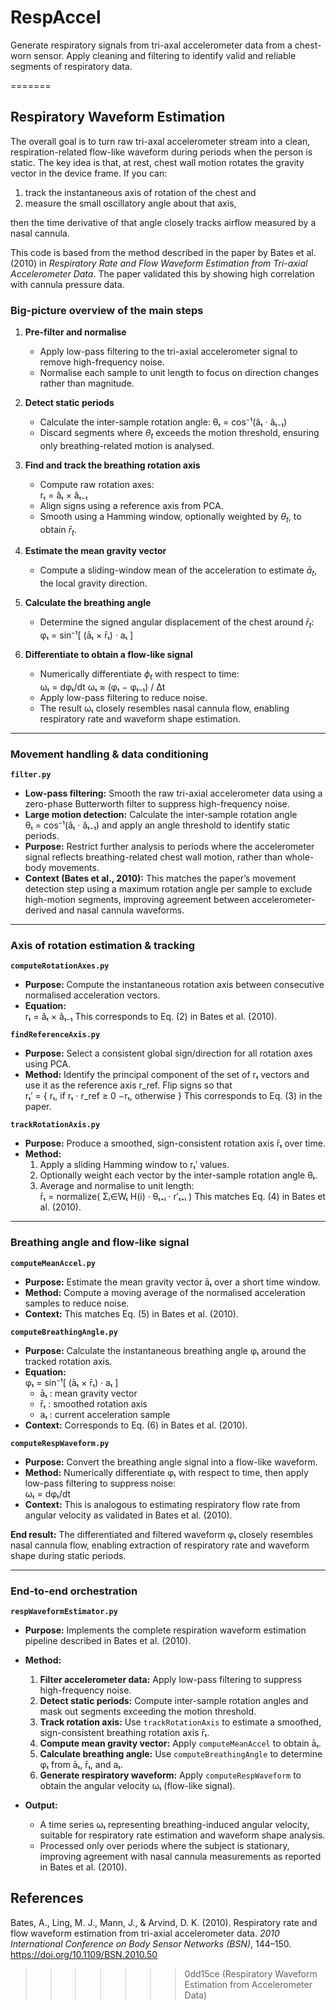 # RespAccel
Generate respiratory signals from tri-axal accelerometer data from a chest-worn sensor. Apply cleaning and filtering to identify valid and reliable segments of respiratory data.

=======
## Respiratory Waveform Estimation

The overall goal is to turn raw tri-axal accelerometer stream into a clean, respiration-related flow-like waveform during periods when the person is static. The key idea is that, at rest, chest wall motion rotates the gravity vector in the device frame. If you can:

1) track the instantaneous axis of rotation of the chest and
2) measure the small oscillatory angle about that axis,

then the time derivative of that angle closely tracks airflow measured by a nasal cannula. 

This code is based from the method described in the paper by Bates et al. (2010) in *Respiratory Rate and Flow Waveform Estimation from Tri-axial Accelerometer Data*. The paper validated this by showing high correlation with cannula pressure data.

### Big-picture overview of the main steps

1. **Pre-filter and normalise**  
   - Apply low-pass filtering to the tri-axial accelerometer signal to remove high-frequency noise.  
   - Normalise each sample to unit length to focus on direction changes rather than magnitude.

2. **Detect static periods**  
   - Calculate the inter-sample rotation angle:
        θₜ = cos⁻¹(âₜ · âₜ₋₁)
   - Discard segments where $\theta_t$ exceeds the motion threshold, ensuring only breathing-related motion is analysed.

3. **Find and track the breathing rotation axis**  
   - Compute raw rotation axes:  
       rₜ = âₜ × âₜ₋₁ 
   - Align signs using a reference axis from PCA.  
   - Smooth using a Hamming window, optionally weighted by $\theta_t$, to obtain $\bar{r}_t$.

4. **Estimate the mean gravity vector**  
   - Compute a sliding-window mean of the acceleration to estimate $\bar{a}_t$, the local gravity direction.

5. **Calculate the breathing angle**  
   - Determine the signed angular displacement of the chest around $\bar{r}_t$:  
     φₜ = sin⁻¹[ (āₜ × r̄ₜ) · aₜ ]  
6. **Differentiate to obtain a flow-like signal**  
   - Numerically differentiate $\phi_t$ with respect to time:  
     ωₜ = dφₜ/dt
     ωₜ ≈ (φₜ − φₜ₋₁) / Δt 
   - Apply low-pass filtering to reduce noise.  
   - The result ωₜ closely resembles nasal cannula flow, enabling respiratory rate and waveform shape estimation.

---

### Movement handling & data conditioning

**`filter.py`**  
- **Low-pass filtering:** Smooth the raw tri-axial accelerometer data using a zero-phase Butterworth filter to suppress high-frequency noise.  
- **Large motion detection:** Calculate the inter-sample rotation angle  
   θₜ = cos⁻¹(âₜ · âₜ₋₁) 
  and apply an angle threshold to identify static periods.  
- **Purpose:** Restrict further analysis to periods where the accelerometer signal reflects breathing-related chest wall motion, rather than whole-body movements.  
- **Context (Bates et al., 2010):** This matches the paper’s movement detection step using a maximum rotation angle per sample to exclude high-motion segments, improving agreement between accelerometer-derived and nasal cannula waveforms.

---

### Axis of rotation estimation & tracking

**`computeRotationAxes.py`**  
- **Purpose:** Compute the instantaneous rotation axis between consecutive normalised acceleration vectors.  
- **Equation:**  
  rₜ = âₜ × âₜ₋₁ 
  This corresponds to Eq. (2) in Bates et al. (2010).  

**`findReferenceAxis.py`**  
- **Purpose:** Select a consistent global sign/direction for all rotation axes using PCA.  
- **Method:** Identify the principal component of the set of rₜ vectors and use it as the reference axis r_ref. Flip signs so that  
     rₜ′ = {
       rₜ,   if rₜ · r_ref ≥ 0
       −rₜ,  otherwise
      } 
  This corresponds to Eq. (3) in the paper.  

**`trackRotationAxis.py`**  
- **Purpose:** Produce a smoothed, sign-consistent rotation axis r̄ₜ over time.  
- **Method:**  
  1. Apply a sliding Hamming window to rₜ′ values.  
  2. Optionally weight each vector by the inter-sample rotation angle θₜ.  
  3. Average and normalise to unit length:  
     r̄ₜ = normalize( Σᵢ∈Wₜ  H(i) · θₜ₊ᵢ · r′ₜ₊ᵢ )
  This matches Eq. (4) in Bates et al. (2010).

---

### Breathing angle and flow-like signal

**`computeMeanAccel.py`**  
- **Purpose:** Estimate the mean gravity vector āₜ over a short time window.  
- **Method:** Compute a moving average of the normalised acceleration samples to reduce noise.  
- **Context:** This matches Eq. (5) in Bates et al. (2010).

**`computeBreathingAngle.py`**  
- **Purpose:** Calculate the instantaneous breathing angle φₜ around the tracked rotation axis.  
- **Equation:**  
  φₜ = sin⁻¹[ (āₜ × r̄ₜ) · aₜ ]
   - āₜ : mean gravity vector
   - r̄ₜ : smoothed rotation axis
   - aₜ : current acceleration sample
- **Context:** Corresponds to Eq. (6) in Bates et al. (2010).

**`computeRespWaveform.py`**  
- **Purpose:** Convert the breathing angle signal into a flow-like waveform.  
- **Method:** Numerically differentiate φₜ with respect to time, then apply low-pass filtering to suppress noise:  
     ωₜ = dφₜ/dt
- **Context:** This is analogous to estimating respiratory flow rate from angular velocity as validated in Bates et al. (2010).

**End result:** The differentiated and filtered waveform φₜ closely resembles nasal cannula flow, enabling extraction of respiratory rate and waveform shape during static periods.

---

### End-to-end orchestration

**`respWaveformEstimator.py`**  
- **Purpose:** Implements the complete respiration waveform estimation pipeline described in Bates et al. (2010).  
- **Method:**  
   1. **Filter accelerometer data:** Apply low-pass filtering to suppress high-frequency noise.  
   2. **Detect static periods:** Compute inter-sample rotation angles and mask out segments exceeding the motion threshold.  
   3. **Track rotation axis:** Use `trackRotationAxis` to estimate a smoothed, sign-consistent breathing rotation axis r̄ₜ.  
   4. **Compute mean gravity vector:** Apply `computeMeanAccel` to obtain āₜ.  
   5. **Calculate breathing angle:** Use `computeBreathingAngle` to determine φₜ from āₜ, r̄ₜ, and aₜ.  
   6. **Generate respiratory waveform:** Apply `computeRespWaveform` to obtain the angular velocity ωₜ (flow-like signal).  


- **Output:**  
  - A time series ωₜ representing breathing-induced angular velocity, suitable for respiratory rate estimation and waveform shape analysis.  
  - Processed only over periods where the subject is stationary, improving agreement with nasal cannula measurements as reported in Bates et al. (2010).  





## References

Bates, A., Ling, M. J., Mann, J., & Arvind, D. K. (2010). Respiratory rate and flow waveform estimation from tri-axial accelerometer data. _2010 International Conference on Body Sensor Networks (BSN)_, 144–150. https://doi.org/10.1109/BSN.2010.50
>>>>>>> 0dd15ce (Respiratory Waveform Estimation from Accelerometer Data)
